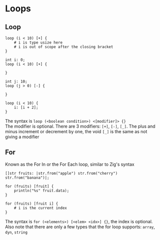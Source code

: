 # Loops

## Loop
```
loop (i < 10) [+] {
    # i is type usize here
    # i is out of scope after the closing bracket
}

int i: 0;
loop (i < 10) [+] {

}

int j: 10;
loop (j > 0) [-] {

}

loop (i < 10) {
    i: [i + 2];
}
```

The syntax is `loop (<boolean condition>) <[modifier]> {}`<br>
The modifier is optional. There are 3 modifiers: `[+]`, `[-]`, `[_]`. The plus and minus increment or decrement by one, the void `[_]` is the same as not giving a modifier


## For
Known as the For In or the For Each loop, similar to Zig's syntax
```
[]str fruits: |str.from("apple") str.from("cherry") str.from("banana")|;

for (fruits) [fruit] {
    println("%s" fruit.data);
}

for (fruits) [fruit i] {
    # i is the current index
}
```

The syntax is `for (<elements>) [<elem> <idx>] {}`, the index is optional. Also note that there are only a few types that the for loop supports: `array`, `dyn`, `string`
